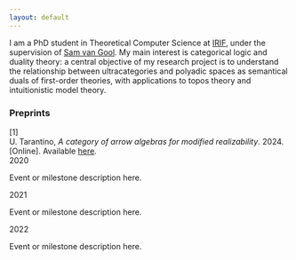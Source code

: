 ```yaml
---
layout: default
---
```


I am a PhD student in Theoretical Computer Science at <a href="https://www.irif.fr">IRIF</a>, under the supervision of <a href="https://samvangool.net">Sam van Gool</a>. My main interest is categorical logic and duality theory: a central objective of my research project is to understand the relationship between ultracategories and polyadic spaces as semantical duals of first-order theories, with applications to topos theory and intuitionistic model theory.


<h3>Preprints</h3>
<div class="csl-bib-body">
  <div data-csl-entry-id="tarantino2024categoryarrowalgebrasmodified" class="csl-entry">
    <div class="csl-left-margin">[1]</div><div class="csl-right-inline">U. Tarantino, <i>A category of arrow algebras for modified realizability</i>. 2024. [Online]. Available <a href="https://arxiv.org/abs/2407.02836">here</a>.</div>
  </div>
</div>

<div class="timeline">
    <div class="timeline-item">
      <div class="year">2020</div>
      <div class="event">
        <div class="bullet"></div>
        <p>Event or milestone description here.</p>
      </div>
    </div>
    <div class="timeline-item">
      <div class="year">2021</div>
      <div class="event">
        <div class="bullet"></div>
        <p>Event or milestone description here.</p>
      </div>
    </div>
    <div class="timeline-item">
      <div class="year">2022</div>
      <div class="event">
        <div class="bullet"></div>
        <p>Event or milestone description here.</p>
      </div>
    </div>
    <!-- Add more timeline items as needed -->
  </div>
